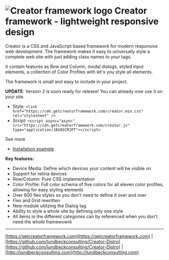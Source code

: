 # ![Creator framework logo](http://shared.lundbeckconsulting.com/image/creator-logo-sm.png) Creator framework - lightweight responsive design

Creator is a CSS and JavaScript based framework for modern responsive web development.
The framework makes it easy to universally style a complete web site with just adding class names to your tags.

It contain features as Row and Column, modal dialogs, styled input elements, a collection of Color Profiles with let's you style all elements.

The framework is small and easy to include in your project.

**UPDATE**: Version 2 is soon ready for release! You can already now use it on your site.

* Style: `<link href="https://cdn.getcreatorframework.com/creator.min.css" rel="stylesheet" />`
* Script: `<script async="async" src="https://cdn.getcreatorframework.com/creator.js" type="application/JAVASCRIPT"></script>`

See more

* [Installation example](https://github.com/lundbeckconsulting/Creator-Distro/blob/master/README.md)

**Key features:**

* Device Media: Define which devices your content will be visible on
* Support for retina devices
* Row/Column: Pure CSS implementation
* Color Profile: Full color schema of five colors for all eleven color profiles, allowing for easy styling elements
* Over 600 flex styles so you don't need to define it over and over
* Flex and Grid rewritten
* New module utilizing the Dialog tag
* Ability to style a whole site by defining only one style
* All items in the different categories can by referenced when you don't need the whole framewowrk

---
[https://getcreatorframework.com](https://getcreatorframework.com) | [https://github.com/lundbeckconsulting/Creator-Distro](https://github.com/lundbeckconsulting/Creator-Distro) | [http://lundbeckconsulting.com](http://lundbeckconsulting.com)
